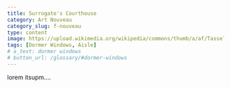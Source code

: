 ```yaml
---
title: Surrogate's Courthouse
category: Art Nouveau
category_slug: f-nouveau
type: content
image: https://upload.wikimedia.org/wikipedia/commons/thumb/a/af/Tassel_House_stairway.JPG/800px-Tassel_House_stairway.JPG
tags: [Dormer Windows, Aisle]
# a_text: dormer windows
# button_url: /glossary/#dormer-windows
---
```


lorem itsupm....

